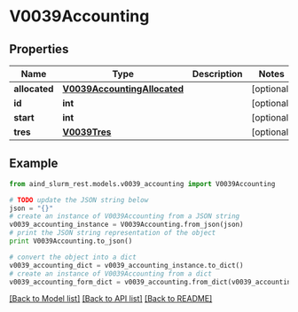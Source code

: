 # V0039Accounting


## Properties

Name | Type | Description | Notes
------------ | ------------- | ------------- | -------------
**allocated** | [**V0039AccountingAllocated**](V0039AccountingAllocated.md) |  | [optional] 
**id** | **int** |  | [optional] 
**start** | **int** |  | [optional] 
**tres** | [**V0039Tres**](V0039Tres.md) |  | [optional] 

## Example

```python
from aind_slurm_rest.models.v0039_accounting import V0039Accounting

# TODO update the JSON string below
json = "{}"
# create an instance of V0039Accounting from a JSON string
v0039_accounting_instance = V0039Accounting.from_json(json)
# print the JSON string representation of the object
print V0039Accounting.to_json()

# convert the object into a dict
v0039_accounting_dict = v0039_accounting_instance.to_dict()
# create an instance of V0039Accounting from a dict
v0039_accounting_form_dict = v0039_accounting.from_dict(v0039_accounting_dict)
```
[[Back to Model list]](../README.md#documentation-for-models) [[Back to API list]](../README.md#documentation-for-api-endpoints) [[Back to README]](../README.md)


